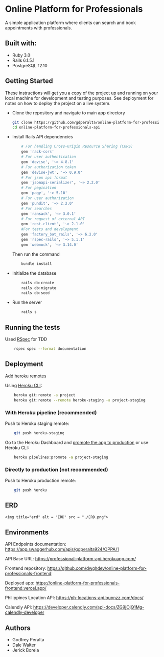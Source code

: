 # Online Platform for Professionals

A simple application platform where clients can search and book appointments with professionals.

## Built with:
- Ruby 3.0
- Rails 6.1.5.1
- PostgreSQL 12.10


## Getting Started

These instructions will get you a copy of the project up and running on your local machine for development and testing purposes. See deployment for notes on how to deploy the project on a live system.

- Clone the repository and navigate to main app directory

	``` bash
	git clone https://github.com/gdperalta/online-platform-for-professionals-api.git
	cd online-platform-for-professionals-api
	```

- Install Rails API dependencies
	``` Ruby
		# For handling Cross-Origin Resource Sharing (CORS)
		gem 'rack-cors'
		# For user authentication
		gem 'devise', '~> 4.8.1'
		# For authorization token
		gem 'devise-jwt', '~> 0.9.0'
		# For json api format
		gem 'jsonapi-serializer', '~> 2.2.0'
		# For pagination
		gem 'pagy', '~> 5.10'
		# For user authorization
		gem 'pundit', '~> 2.2.0'
		# For searches
		gem 'ransack', '~> 3.0.1'
		# For request of external API
		gem 'rest-client', '~> 2.1.0'
		#For tests and development
		gem 'factory_bot_rails', '~> 6.2.0'
		gem 'rspec-rails', '~> 5.1.1'
		gem 'webmock', '~> 3.14.0'
	```

	Then run the command
	``` bash
		bundle install
	```
- Initialize the database
	``` bash
		rails db:create
		rails db:migrate
		rails db:seed
	```
- Run the server
	``` bash
		rails s
	```

## Running the tests
Used [RSpec](https://rspec.info) for TDD
```bash
	rspec spec --format documentation
```

## Deployment

Add heroku remotes

Using [Heroku CLI](https://devcenter.heroku.com/articles/heroku-cli):

```bash
	heroku git:remote -a project
	heroku git:remote --remote heroku-staging -a project-staging
```
### With Heroku pipeline (recommended)

Push to Heroku staging remote:

```bash
	git push heroku-staging
```

Go to the Heroku Dashboard and [promote the app to production](https://devcenter.heroku.com/articles/pipelines) or use Heroku CLI:

```bash
	heroku pipelines:promote -a project-staging
```

### Directly to production (not recommended)

Push to Heroku production remote:

```bash
	git push heroku
```

## ERD
	<img title="erd" alt = "ERD" src = "./ERD.png">

## Environments
API Endpoints documentation: https://app.swaggerhub.com/apis/gdperalta924/OPPA/1

API Base URL: https://professional-platform-api.herokuapp.com/

Frontend repository: https://github.com/dwghdev/online-platform-for-professionals-frontend

Deployed app: https://online-platform-for-professionals-frontend.vercel.app/

Philippines Location API: https://ph-locations-api.buonzz.com/docs/

Calendly API: https://developer.calendly.com/api-docs/ZG9jOjQ1Mg-calendly-developer

## Authors
* Godfrey Peralta
* Dale Walter  
* Jerick Borela